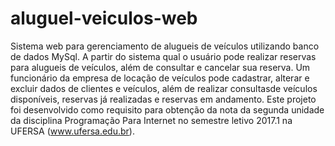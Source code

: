 # aluguel-veiculos-web
Sistema web para gerenciamento de alugueis de veículos utilizando banco de dados MySql.
A partir do sistema qual o usuário pode realizar reservas para alugueis de veículos, além de consultar e cancelar sua reserva. Um funcionário da empresa de locação de veículos pode cadastrar, alterar e excluir dados de clientes e veículos, além de realizar consultasde veículos disponíveis, reservas já realizadas e reservas em andamento. 
Este projeto foi desenvolvido como requisito para obtenção da nota da segunda unidade da disciplina Programação Para Internet no semestre letivo 2017.1 na UFERSA (www.ufersa.edu.br).
